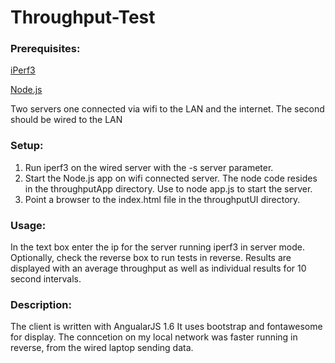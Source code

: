 # Throughput-Test

### Prerequisites:

[iPerf3](https://iperf.fr/)

[Node.js](https://nodejs.org/en/)

Two servers one connected via wifi to the LAN and the internet. The second should be wired to the LAN

### Setup:

1. Run iperf3 on the wired server with the -s server parameter.
2. Start the Node.js app on wifi connected server. The node code resides in the throughputApp directory. Use to node app.js to start the server.
3. Point a browser to the index.html file in the throughputUI directory.

### Usage:
In the text box enter the ip for the server running iperf3 in server mode.
Optionally, check the reverse box to run tests in reverse.
Results are displayed with an average throughput as well as individual results for 10 second intervals.

### Description:
The client is written with AngualarJS 1.6 It uses bootstrap and fontawesome for display.
The conncetion on my local network was faster running in reverse, from the wired laptop sending data.
